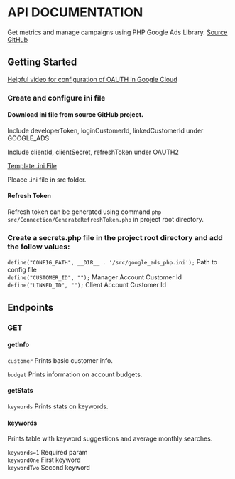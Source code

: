 # API DOCUMENTATION

Get metrics and manage campaigns using PHP Google Ads Library.
<a href="https://github.com/googleads/google-ads-php">Source GitHub</a>

## Getting Started

<a href="https://www.youtube.com/watch?v=HXKpfGqPRy0">Helpful video for configuration of OAUTH in Google Cloud</a>

### Create and configure ini file

#### Download ini file from source GitHub project. 
Include developerToken, loginCustomerId, linkedCustomerId under GOOGLE_ADS

Include clientId, clientSecret, refreshToken under OAUTH2

<a href="https://github.com/googleads/google-ads-php/blob/main/examples/Authentication/google_ads_php.ini">Template .ini File</a>

Pleace .ini file in src folder.

#### Refresh Token

Refresh token can be generated using command `php src/Connection/GenerateRefreshToken.php` in project root directory.

### Create a secrets.php file in the project root directory and add the follow values:

`define("CONFIG_PATH", __DIR__ . '/src/google_ads_php.ini');` Path to config file<br>
`define("CUSTOMER_ID", "");` Manager Account Customer Id<br>
`define("LINKED_ID", "");`  Client Account Customer Id<br>

## Endpoints

### GET

#### getInfo

`customer` Prints basic customer info. 

`budget` Prints information on account budgets.

#### getStats

`keywords` Prints stats on keywords.

#### keywords

Prints table with keyword suggestions and average monthly searches. 

`keywords=1` Required param<br>
`keywordOne` First keyword<br>
`keywordTwo` Second keyword<br>

